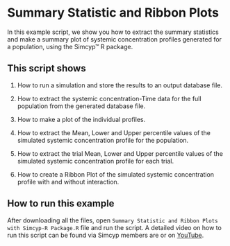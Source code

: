 # Summary Statistic and Ribbon Plots

In this example script, we show you how to extract the summary statistics and make a summary plot of systemic concentration profiles generated for a population, using the Simcyp™ R package. 

## This script shows

1.  How to run a simulation and store the results to an output database file.

2.  How to extract the systemic concentration-Time data for the full population from the generated database file.

3.  How to make a plot of the individual profiles.

4.  How to extract the Mean, Lower and Upper percentile values of the simulated systemic concentration profile for the population.

5.  How to extract the trial Mean, Lower and Upper percentile values of the simulated systemic concentration profile for each trial.

6.  How to create a Ribbon Plot of the simulated systemic concentration profile with and without interaction. 


## How to run this example

After downloading all the files, open `Summary Statistic and Ribbon Plots with Simcyp-R Package.R` file and run the script. A detailed video on how to run this script can be found via Simcyp members are or on [YouTube](https://www.youtube.com/watch?v=qn5YVLGPis4).
